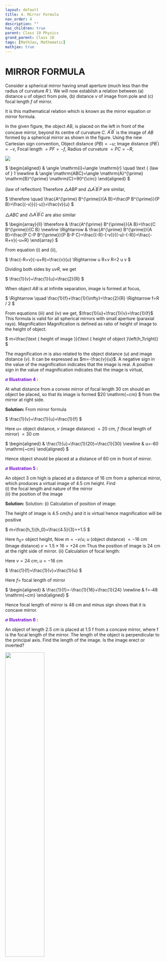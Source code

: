 ```yaml
---
layout: default
title: 4. Mirror Formula
nav_order: 4
description: ""
has_children: true
parent: Class 10 Physics
grand_parent: Class 10
tags: [MathJax, Mathematic]
mathjax: true
---
```

# MIRROR FORMULA 


Consider a spherical mirror having small aperture (much less than the radius of curvature $R$ ). We will now establish a relation between 
(a) distance $u$ of object from pole, 
(b) distance $v$ of image from pole and 
(c) focal length $f$ of mirror. 

It is this mathematical relation which is known as the mirror equation or mirror formula.

In the given figure, the object $A B$, is placed on the left in front of the concave mirror, beyond its centre of curvature $C$. $A^{\prime} B^{\prime}$ is the image of $A B$ formed by a spherical mirror as shown in the figure.
Using the new Cartesian sign convention,
Object distance $(P B)=-u$; Image distance $\left(P B^{\prime}\right)=-v$,
Focal length $=P F=-f$, Radius of curvature $=P C=-R$,

<img src="./images/mirror_formula.png"/>

$
\begin{aligned}
& \angle \mathrm{i}=\angle \mathrm{r} \quad \text { (law of } 1 \newline
& \angle \mathrm{ABC}=\angle \mathrm{A}^{\prime} \mathrm{B}^{\prime} \mathrm{C}=90^{\circ}
\end{aligned}
$

(law of reflection)
Therefore $\triangle A B P$ and $\triangle A^{\prime} B^{\prime} P$ are similar,

$
\therefore \quad \frac{A^{\prime} B^{\prime}}{A B}=\frac{P B^{\prime}}{P B}=\frac{(-v)}{(-u)}=\frac{v}{u}
$

$\triangle A B C$ and $\triangle A^{\prime} B^{\prime} C$ are also similar

$
\begin{array}{ll}
\therefore & \frac{A^{\prime} B^{\prime}}{A B}=\frac{C B^{\prime}}{C B} \newline
\Rightarrow & \frac{A^{\prime} B^{\prime}}{A B}=\frac{P C-P B^{\prime}}{P B-P C}=\frac{(-R)-(-v)}{(-u)-(-R)}=\frac{-R+v}{-u+R}
\end{array}
$


From equation (i) and (ii),

$
\frac{-R+v}{-u+R}=\frac{v}{u} \Rightarrow u R+v R=2 u v
$


Dividing both sides by $u v R$, we get

$
\frac{1}{v}+\frac{1}{u}=\frac{2}{R}
$


When object $A B$ is at infinite separation, image is formed at focus,

$
\Rightarrow \quad \frac{1}{f}+\frac{1}{\infty}=\frac{2}{R} \Rightarrow f=R / 2
$


From equations (iii) and (iv) we get, $\frac{1}{u}+\frac{1}{v}=\frac{1}{f}$
This formula is valid for all spherical mirrors with small aperture (paraxial rays).
Magnification
Magnification is defined as ratio of height of image to the height of object.

$
m=\frac{\text { height of image }}{\text { height of object }\left(h_1\right)}
$


The magnification $m$ is also related to the object distance $(u)$ and image distance $(v)$. It can be expressed as $m=-\frac{v}{u}$.
A negative sign in the value of the magnification indicates that the image is real. A positive sign in the value of magnification indicates that the image is virtual,

<font color="#7612ce"><b>$\sigma$ Illustration 4 :</b></font>

 At what distance from a convex mirror of focal length $30 \mathrm{~cm}$ should an object be placed, so that its image is formed $20 \mathrm{~cm} $ from the mirror at right side.

**Solution:**
From mirror formula

$
\frac{1}{v}+\frac{1}{u}=\frac{1}{f}
$


Here $u=$ object distance, $v$ (image distance) $=20 \mathrm{~cm}$,
$f$ (focal length of mirror) $=30 \mathrm{~cm}$

$
\begin{aligned}
& \frac{1}{u}+\frac{1}{20}=\frac{1}{30} \newline
& u=-60 \mathrm{~cm}
\end{aligned}
$


Hence object should be placed at a distance of 60 cm in front of mirror.

<font color="#7612ce"><b>$\sigma$ Illustration 5 :</b></font>

An object 3 cm high is placed at a distance of 16 cm from a spherical mirror, which produces a virtual image of 4.5 cm height. Find  
(i) the focal length and nature of the mirror  
(ii) the position of the image  

**Solution:**
Solution:
(i) Calculation of position of image:

The height of image is $4.5 \mathrm{~cm}\left(h_1\right)$ and it is virtual hence magnification will be positive

$
m=\frac{h_1}{h_0}=\frac{4.5}{3}=+1.5
$


Here $h_0=$ object height, Now $m=-v / u$;
$u$ (object distance) $=-16 \mathrm{~cm}$
(Image distance) $v=1.5 \times 16=+24 \mathrm{~cm}$
Thus the position of image is 24 cm at the right side of mirror.
(ii) Calculation of focal length:

Here $v=24 \mathrm{~cm}, u=-16 \mathrm{~cm}$

$
\frac{1}{f}=\frac{1}{v}+\frac{1}{u}
$


Here $f=$ focal length of mirror

$
\begin{aligned}
& \frac{1}{f}=-\frac{1}{16}+\frac{1}{24} \newline
& f=-48 \mathrm{~cm}
\end{aligned}
$


Hence focal length of mirror is 48 cm and minus sign shows that it is concave mirror.

<font color="#7612ce"><b>$\sigma$ Illustration 6 :</b></font>

An object of length 2.5 cm is placed at 1.5 f from a concave mirror, where f is the focal length of the mirror. The length of the object is perpendicular to the principal axis. Find the length of the image. Is the image erect or inverted?

<img src="./images/light-illustration-6.png" width="50%"/>

**Solution:**


The focal length $F=-f$

$
\text { and } u=-1.5 f
$


We have,

$
\frac{1}{u}+\frac{1}{v}=\frac{1}{F} \text { or } \frac{1}{-1.5 f}+\frac{1}{v}=-\frac{1}{f}
$


$
\frac{1}{v}=\frac{1}{1.5 f}-\frac{1}{f}=-\frac{1}{3 f}
$


$
v=-3 i
$


Now, $m=-v / u=-\frac{3 f}{1.5 f}=-2$
or $\frac{h_2}{h_1}=-2$ or $h_2=-2 h_1=-5 \mathrm{~cm}$
The image is 5 cm long. The minus sign shows that it is inverted.

<font color="#7612ce"><b>$\sigma$ Illustration 7 :</b></font>

An object is placed in front of a concave mirror of radius of curvature 40 cm at a distance of 10 cm . Find the position, nature and magnification of the image.

**Solution:**

$
\text { Here } R=-40 \mathrm{~cm}, u=-10 \mathrm{~cm}
$


Focal length of concave mirror, .

$
f=\frac{R}{2}=\frac{-40}{2}=-20 \mathrm{~cm}
$


Using $\frac{1}{v}=\frac{1}{f}-\frac{1}{u}$

$
=\frac{1}{20}-\frac{1}{(-10)}=-\frac{1}{20}+\frac{1}{10}=\frac{-1+2}{20}=\frac{1}{20}
$


$
\therefore v=+20 \mathrm{~cm}
$


Thus, position of the image is at 20 cm to the right side of the pole of the mirror.
Since $v$ is positive, so virtual image is formed.

$
\begin{aligned}
& m=-\frac{v}{u}=\frac{-20}{(-10)}=2 \newline
& \text { Since } m=\frac{1}{0}=2 \newline
& \because 1=20
\end{aligned}
$


Therefore, size of image is double than the size of the object, Moreover, image is erect.

<font color="#7612ce"><b>$\sigma$ Illustration 8 :</b></font>

Where should an object be placed in front of concave mirror of focal length $f$ so that the image to be of the same size as that of the object?

Solution: Since size of image $=$ size of object

$
\begin{aligned}
& \therefore m=\frac{1}{0}=-\frac{v}{u}=1 \newline
& \text { or } v=-u
\end{aligned}
$


Using $\frac{1}{u}+\frac{1}{v}=\frac{1}{f}$, we get
$-\frac{1}{u}-\frac{1}{v}=\frac{-1}{f}$ ( $u$ and $f$ are taken as $-v e$ )
or $\frac{2}{u}=\frac{1}{f}$ or $u=2 f$
Since $2 f=R \quad \therefore u=R$
so the object must be placed at the centre of curvature of the concave mirror.

<font color="#7612ce"><b>$\sigma$ Illustration 9 :</b></font>

An object is placed 40 cm infront of a concave mirror of focal length 20 cm . A plane mirror is placed at a distance of 20 cm in front of the concave mirror. Find the final position of the image.

Solution:
Here $u=-40 \mathrm{~cm}, f=-20 \mathrm{~cm}$
Using $\frac{1}{u}+\frac{1}{v}=\frac{1}{f}$, we get

$
\begin{aligned}
& \frac{1}{v}=\frac{1}{f}-\frac{1}{u} \newline
& =-\frac{1}{20}+\frac{1}{40} \newline
& =\frac{-2+1}{40}=-\frac{1}{40} \newline
& \text { or } v=-40 \mathrm{~cm}
\end{aligned}
$


The image formed by the concave mirror is at 40 cm in fornt of it.
For plane mirror, $f=\infty$. The image formed by the concave mirror acts as the object for the plane mirror.
So $u=20-40=-20 \mathrm{~cm}$.
Using $\frac{1}{u}+\frac{1}{v}=\frac{1}{f}$, we get

$
\frac{1}{v}=\frac{1}{f}-\frac{1}{u}=\frac{1}{\infty}+\frac{1}{20}=\frac{1}{20}
$

or $v=20 \mathrm{~cm}$
Therefore, the final position of the image is 20 cm in front of the plane mirror.

<font color="#7612ce"><b>$\sigma$ Illustration 10 :</b></font>
A thin rod of length 5 cm lies along the principal axis of the concave mirror of focal length 15 cm in such a way that the end closer to the pole is 30 cm away from it. Find the length of the image.
Solution:
Let's solve this step by step.

Given:
- Length of rod = 5 cm
- Focal length (f) = -15 cm (concave mirror)
- Distance of closer end from pole (u₁) = -30 cm
- Distance of farther end from pole (u₂) = -(30 + 5) = -35 cm

For closer end:
Using $\frac{1}{u}+\frac{1}{v}=\frac{1}{f}$

$\frac{1}{v_1}=\frac{1}{f}-\frac{1}{u_1}=\frac{-1}{15}+\frac{1}{30}=\frac{-2+1}{30}=-\frac{1}{30}$

$\therefore v_1 = -30$ cm

For farther end:
$\frac{1}{v_2}=\frac{1}{f}-\frac{1}{u_2}=\frac{-1}{15}+\frac{1}{35}=\frac{-35+15}{525}=-\frac{20}{525}$

$\therefore v_2 = -26.25$ cm

Length of image = $|v_2 - v_1|$ = $|(-26.25) - (-30)|$ = 3.75 cm

Therefore, the length of the image is 3.75 cm.

<font color="#7612ce"><b>$\sigma$ Illustration 11 :</b></font>

A 2.5 cm needle is placed 10 cm away from a convex mirror of focal length 20 cm . What is the location of the image and the magnification. What would happen if the needle is moved away from the mirror?

Solution:
Let's solve this step by step.

Given:
- Height of needle (h) = 2.5 cm 
- Object distance (u) = -10 cm
- Focal length (f) = 20 cm (convex mirror)

Using mirror formula: $\frac{1}{u}+\frac{1}{v}=\frac{1}{f}$

$\frac{1}{v}=\frac{1}{f}-\frac{1}{u}=\frac{1}{20}+\frac{1}{10}=\frac{3}{20}$

$\therefore v = \frac{20}{3} \approx 6.67$ cm

The image is formed 6.67 cm behind the mirror.

For magnification (m):
$m = -\frac{v}{u} = -\frac{6.67}{10} = 0.667$

The negative sign indicates that the image is virtual and erect.
The image is 0.667 times the size of the object, i.e. height of image = 1.67 cm

If the needle is moved away from the mirror:
- The image distance (v) will decrease (move closer to focal point)
- The magnification will decrease (image becomes smaller)
- Image will remain virtual and erect
- Image will always be formed between F and P (pole)

This is because for a convex mirror:
- Image is always virtual, erect and diminished
- Image is always formed between F and P
- As object moves away, image moves closer to focal point


<font color="#7612ce"><b>Exercise 2:</b></font>. 

(i) Focal length of a curved mirror depends on.   
$\quad$(A) the wavelength of light.  
$\quad$(B) the frequency of light.  
$\quad$(C) the material of mirror.  
$\quad$(D) none of these.  
(ii).   
$\quad$(a) What is the minimum distance between the real object and its real image in a concave mirror?  
$\quad$(b) A concave mirror is placed in water will there be any change in its focal length? Give reason.

Reference [Doubtnet Video](https://www.doubtnut.com/qna/16412729)

**Exercise 2 Solutions**. 

(i) The focal length (f) of a curved mirror is determined by its radius of curvature (R). The relationship is given by the formula:

f = R / 2

Let's analyze the options:

* **(A) the wavelength of light:** The reflection of light from a mirror follows the laws of reflection, which depend on angles, not the wavelength of light. Wavelength affects phenomena like dispersion in lenses (due to refraction), but not the focal length of a mirror.
* **(B) the frequency of light:** Similar to wavelength, the frequency of light does not influence how light reflects geometrically from the mirror's surface.
* **(C) the material of mirror:** While the material affects the reflectivity (how well the mirror reflects light), it doesn't determine the focal point, which is a purely geometric property related to the mirror's shape (curvature).

Since the focal length depends only on the radius of curvature, which is a geometric property of the mirror, none of the options provided (wavelength, frequency, material) are correct.

Therefore, the correct answer is **(D) none of these**.

(ii) (a) Okay, here is a concise answer for the second question, using points from the earlier detailed explanation and formatted with Markdown:

**Minimum distance between real object and real image (concave mirror):**

* **Setup:** For a concave mirror, let `u` be object distance, `v` be image distance, and `f` be focal length. For real object/image, `u`, `v`, and `f` are negative. Using magnitudes `U = |u|`, `V = |v|`, `F = |f|`, the mirror formula is `1/U + 1/V = 1/F`. A real image requires `U > F`.
* **Distance:** The distance between object and image is `D = |u - v| = |V - U|`.
* **Minimum Case:** Consider placing the object at the center of curvature (C). Here, `U = R = 2F`.
* **Calculation:** Substituting `U = 2F` into the mirror formula:
    `1/V + 1/(2F) = 1/F`
    `1/V = 1/F - 1/(2F) = 1/(2F)`
    `V = 2F`
* **Result:** When the object is at C (`U=2F`), the image is also formed at C (`V=2F`).
* **Conclusion:** The object and image coincide. Therefore, the minimum distance `D = |V - U| = |2F - 2F|` is **zero**.

## Illustration Questions Only


<font color="#7612ce"><b>$\sigma$ Illustration 4 :</b></font>

 At what distance from a convex mirror of focal length $30 \mathrm{~cm}$ should an object be placed, so that its image is formed $20 \mathrm{~cm} $ from the mirror at right side.

*
<font color="#7612ce"><b>$\sigma$ Illustration 5 :</b></font>

An object 3 cm high is placed at a distance of 16 cm from a spherical mirror, which produces a virtual image of 4.5 cm height. Find  
(i) the focal length and nature of the mirror  
(ii) the position of the image  


<font color="#7612ce"><b>$\sigma$ Illustration 6 :</b></font>

An object of length 2.5 cm is placed at 1.5 f from a concave mirror, where f is the focal length of the mirror. The length of the object is perpendicular to the principal axis. Find the length of the image. Is the image erect or inverted?

<img src="./images/light-illustration-6.png" width="50%"/>



<font color="#7612ce"><b>$\sigma$ Illustration 7 :</b></font>

An object is placed in front of a concave mirror of radius of curvature 40 cm at a distance of 10 cm . Find the position, nature and magnification of the image.

<font color="#7612ce"><b>$\sigma$ Illustration 8 :</b></font>

Where should an object be placed in front of concave mirror of focal length $f$ so that the image to be of the same size as that of the object?



<font color="#7612ce"><b>$\sigma$ Illustration 9 :</b></font>



<font color="#7612ce"><b>$\sigma$ Illustration 10 :</b></font>
A thin rod of length 5 cm lies along the principal axis of the concave mirror of focal length 15 cm in such a way that the end closer to the pole is 30 cm away from it. Find the length of the image.


<font color="#7612ce"><b>$\sigma$ Illustration 11 :</b></font>

A 2.5 cm needle is placed 10 cm away from a convex mirror of focal length 20 cm . What is the location of the image and the magnification. What would happen if the needle is moved away from the mirror?




<font color="#7612ce"><b>Exercise 2:</b></font>. 

(i) Focal length of a curved mirror depends on.   
$\quad$(A) the wavelength of light.  
$\quad$(B) the frequency of light.  
$\quad$(C) the material of mirror.  
$\quad$(D) none of these.  
(ii).   
$\quad$(a) What is the minimum distance between the real object and its real image in a concave mirror?  
$\quad$(b) A concave mirror is placed in water will there be any change in its focal length? Give reason.








